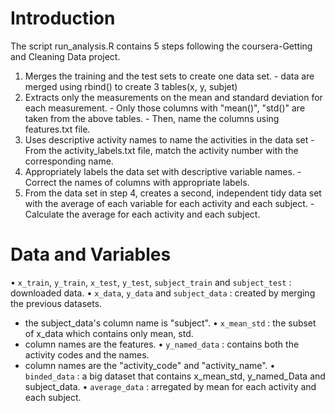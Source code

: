 # Introduction

The script run_analysis.R contains 5 steps following the coursera-Getting and Cleaning Data project.
  1. Merges the training and the test sets to create one data set.
    - data are merged using rbind() to create 3 tables(x, y, subjet)  
  2. Extracts only the measurements on the mean and standard deviation for each measurement. 
    - Only those columns with "mean()", "std()" are taken from the above tables.
    - Then, name the columns using features.txt file.
  3. Uses descriptive activity names to name the activities in the data set
    - From the activity_labels.txt file, match the activity number with the corresponding name. 
  4. Appropriately labels the data set with descriptive variable names. 
    - Correct the names of columns with appropriate labels.
  5. From the data set in step 4, creates a second, independent tidy data set with the average of each variable for each activity and      each subject.
    - Calculate the average for each activity and each subject.



# Data and Variables

• `x_train`, `y_train`, `x_test`, `y_test`, `subject_train` and `subject_test` : downloaded data.
• `x_data`, `y_data` and `subject_data` : created by merging the previous datasets.
  - the subject_data's column name is "subject".
• `x_mean_std` : the subset of x_data which contains only mean, std.
  - column names are the features.
• `y_named_data` : contains both the activity codes and the names.
  - column names are the "activity_code" and "activity_name".
• `binded_data` : a big dataset that contains x_mean_std, y_named_Data and subject_data.
• `average_data` : arregated by mean for each activity and each subject.
